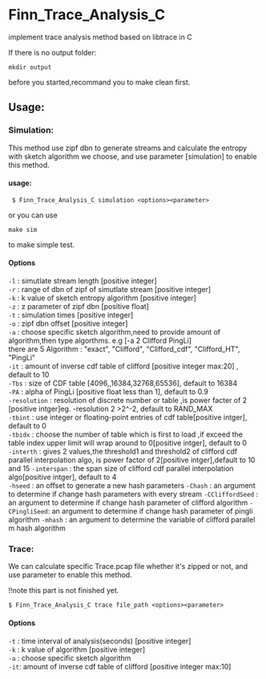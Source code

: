 # Finn_Trace_Analysis_C
implement trace analysis method based on libtrace in C  



If there is no output folder:
```
mkdir output
```
before you started,recommand you to make clean first.

## Usage: 
 
### Simulation:  
This method use zipf dbn to generate streams and calculate the entropy with sketch algorithm we choose, and use parameter [simulation] to enable this method.
#### usage:  
    
```
 $ Finn_Trace_Analysis_C simulation <options><parameter>
```
or you can use 
```
make sim 
```
to make simple test.
#### Options

`-l` : simutlate stream length [positive integer]  
`-r` :  range of dbn of zipf of simutlate stream [positive integer]    
`-k` :  k value of sketch entropy algorithm [positive integer]     
`-z` :  z parameter of zipf dbn   [positive float]  
`-t` :  simulation times  [positive integer]   
`-o` :  zipf dbn offset  [positive integer]  
`-a` :  choose specific sketch algorithm,need to provide amount of algorithm,then type algorthms. e.g [-a 2 Clifford PingLi]   
  there are 5 Algorithm  :
"exact",
"Clifford",
"Clifford_cdf",
"Clifford_HT",
"PingLi"  
`-it` :   amount of inverse cdf table of clifford  [positive integer max:20] , default to 10   
`-Tbs` : size of CDF table [4096,,16384,32768,65536], default to 16384  
`-PA` : alpha of PingLi [positive float less than 1], default to 0.9  
`-resolution` : resolution of discrete number or table ,is power facter of 2 [positive intger]eg. -resolution 2 >2^-2, default to RAND_MAX  
`-tbint` : use integer or floating-point entries of cdf table[positive intger], default to 0  
`-tbidx` : choose the number of table which is first to load ,if exceed the table index upper limit will wrap around to 0[positive intger], default to 0  
`-interth` : gives 2 values,the threshold1 and threshold2 of clifford cdf parallel interpolation algo, is power factor of 2[positive intger],default to 10 and 15 
`-interspan` : the span size of clifford  cdf parallel interpolation algo[positive intger], default to 4  
`-hseed` : an offset to generate a new hash parameters 
`-Chash` : an argument to determine if change hash parameters with every stream 
`-CCliffordSeed` : an argument to determine if change hash parameter of clifford algorithm 
`-CPingliSeed`: an argument to determine if change hash parameter of pingli algorithm 
`-mhash` : an argument to determine the variable of clifford parallel m hash algorithm


### Trace:
We can calculate specific Trace.pcap file whether it's zipped or not, and use parameter <trace> to enable this method.

!!note this part is not finished yet.

```
$ Finn_Trace_Analysis_C trace file_path <options><parameter>
```


#### Options

`-t` : time interval of analysis(seconds) [positive integer]   
`-k` : k value of algorithm   [positive integer]  
`-a` : choose specific sketch algorithm  
`-it`:  amount of inverse cdf table of clifford  [positive integer max:10]    